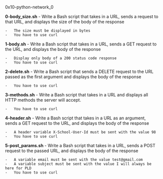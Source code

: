 0x10-python-network_0

**0-body_size.sh** - Write a Bash script that takes in a URL, sends a request to that URL, and displays the size of the body of the response

    -   The size must be displayed in bytes
    -   You have to use curl

**1-body.sh** - Write a Bash script that takes in a URL, sends a GET request to the URL, and displays the body of the response

    -   Display only body of a 200 status code response
    -   You have to use curl


**2-delete.sh** - Write a Bash script that sends a DELETE request to the URL passed as the first argument and displays the body of the response

    -   You have to use curl

**3-methods.sh** - Write a Bash script that takes in a URL and displays all HTTP methods the server will accept.

    -   You have to use curl

**4-header.sh** - Write a Bash script that takes in a URL as an argument, sends a GET request to the URL, and displays the body of the response

    -   A header variable X-School-User-Id must be sent with the value 98
    -   You have to use curl

**5-post_params.sh** - Write a Bash script that takes in a URL, sends a POST request to the passed URL, and displays the body of the response

    -   A variable email must be sent with the value test@gmail.com
    -   A variable subject must be sent with the value I will always be here for PLD
    -   You have to use curl
